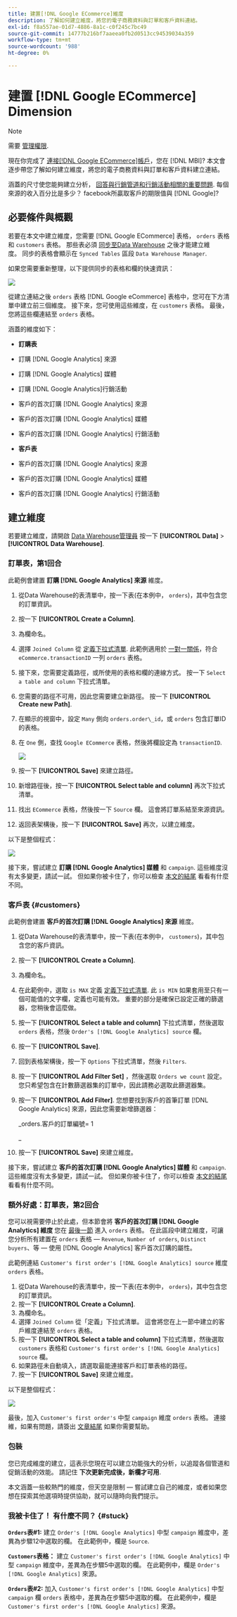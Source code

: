 ```yaml
---
title: 建置[!DNL Google ECommerce]維度
description: 了解如何建立維度，將您的電子商務資料與訂單和客戶資料連結。
exl-id: f8a557ae-01d7-4886-8a1c-c0f245c7bc49
source-git-commit: 14777b216bf7aaeea0fb2d0513cc94539034a359
workflow-type: tm+mt
source-wordcount: '988'
ht-degree: 0%

---
```


# 建置 [!DNL Google ECommerce] Dimension

>[!NOTE]
>
>需要 [管理權限](../../administrator/user-management/user-management.md).

現在你完成了 [連接[!DNL Google ECommerce]帳戶](../../data-analyst/importing-data/integrations/google-ecommerce.md)，您在 [!DNL MBI]? 本文會逐步帶您了解如何建立維度，將您的電子商務資料與訂單和客戶資料建立連結。

涵蓋的尺寸使您能夠建立分析， [回答與行銷管道和行銷活動相關的重要問題](../../data-analyst/analysis/most-value-source-channel.md). 每個來源的收入百分比是多少？ facebook所贏取客戶的期限值與 [!DNL Google]?

## 必要條件與概觀

若要在本文中建立維度，您需要 [!DNL Google ECommerce] 表格， `orders` 表格和 `customers` 表格。 那些表必須 [同步至Data Warehouse](../../data-analyst/data-warehouse-mgr/tour-dwm.md) 之後才能建立維度。 同步的表格會顯示在 `Synced Tables` 區段 `Data Warehouse Manager`.

如果您需要重新整理，以下提供同步的表格和欄的快速資訊：

![](../../assets/Syncing_New_Columns.gif)

從建立連結之後 `orders` 表格 [!DNL Google eCommerce] 表格中，您可在下方清單中建立前三個維度。 接下來，您可使用這些維度，在 `customers` 表格。 最後，您將這些欄連結至 `orders` 表格。

涵蓋的維度如下：

* **訂購表**

* 訂購 [!DNL Google Analytics] 來源
* 訂購 [!DNL Google Analytics] 媒體
* 訂購 [!DNL Google Analytics]行銷活動
* 客戶的首次訂購 [!DNL Google Analytics] 來源
* 客戶的首次訂購 [!DNL Google Analytics] 媒體
* 客戶的首次訂購 [!DNL Google Analytics] 行銷活動

* **客戶表**

* 客戶的首次訂購 [!DNL Google Analytics] 來源
* 客戶的首次訂購 [!DNL Google Analytics] 媒體
* 客戶的首次訂購 [!DNL Google Analytics] 行銷活動

## 建立維度

若要建立維度，請開啟 [Data Warehouse管理員](../data-warehouse-mgr/tour-dwm.md) 按一下 **[!UICONTROL Data]** > **[!UICONTROL Data Warehouse]**.

### 訂單表，第1回合

此範例會建置 **訂購 [!DNL Google Analytics] 來源** 維度。

1. 從Data Warehouse的表清單中，按一下表(在本例中， `orders`)，其中包含您的訂單資訊。
1. 按一下 **[!UICONTROL Create a Column]**.
1. 為欄命名。
1. 選擇 `Joined Column` 從 [定義下拉式清單](../data-warehouse-mgr/calc-column-types.md). 此範例適用於 [一對一關係](../data-warehouse-mgr/table-relationships.md)，符合 `eCommerce.transactionID` 一列 `orders` 表格。
1. 接下來，您需要定義路徑，或所使用的表格和欄的連線方式。 按一下 `Select a table and column` 下拉式清單。
1. 您需要的路徑不可用，因此您需要建立新路徑。 按一下 **[!UICONTROL Create new Path]**.
1. 在顯示的視窗中，設定 `Many` 側向 `orders.order\_id`，或 `orders` 包含訂單ID的表格。
1. 在 `One` 側，查找 `Google ECommerce` 表格，然後將欄設定為 `transactionID`.

   ![](../../assets/google-ecommerce-table.png)

1. 按一下 **[!UICONTROL Save]** 來建立路徑。
1. 新增路徑後，按一下 **[!UICONTROL Select table and column]** 再次下拉式清單。
1. 找出 `ECommerce` 表格，然後按一下 `Source` 欄。 這會將訂單系結至來源資訊。
1. 返回表架構後，按一下 **[!UICONTROL Save]** 再次，以建立維度。

以下是整個程式：

![](../../assets/help_center.gif)

接下來，嘗試建立 **訂購 [!DNL Google Analytics] 媒體** 和 `campaign`. 這些維度沒有太多變更，請試一試。 但如果你被卡住了，你可以檢查 [本文的結尾](#stuck) 看看有什麼不同。

### 客戶表 {#customers}

此範例會建置 **客戶的首次訂購 [!DNL Google Analytics] 來源** 維度。

1. 從Data Warehouse的表清單中，按一下表(在本例中， `customers`)，其中包含您的客戶資訊。
1. 按一下 **[!UICONTROL Create a Column]**.
1. 為欄命名。
1. 在此範例中，選取 `is MAX` 定義 [定義下拉式清單](../../data-analyst/data-warehouse-mgr/calc-column-types.md). 此 `is MIN` 如果套用至只有一個可能值的文字欄，定義也可能有效。 重要的部分是確保已設定正確的篩選器，您稍後會這麼做。
1. 按一下 **[!UICONTROL Select a table and column]** 下拉式清單，然後選取 `orders` 表格，然後 `Order's [!DNL Google Analytics] source` 欄。
1. 按一下 **[!UICONTROL Save]**.
1. 回到表格架構後，按一下 `Options` 下拉式清單，然後 `Filters`.
1. 按一下 **[!UICONTROL Add Filter Set]** ，然後選取 `Orders we count` 設定。 您只希望包含在計數篩選器集的訂單中，因此請務必選取此篩選器集。
1. 按一下 **[!UICONTROL Add Filter]**. 您想要找到客戶的首筆訂單 [!DNL Google Analytics] 來源，因此您需要新增篩選器：

   _orders.客戶的訂單編號= 1

   _
1. 按一下 **[!UICONTROL Save]** 來建立維度。

接下來，嘗試建立 **客戶的首次訂購 [!DNL Google Analytics] 媒體** 和 `campaign`. 這些維度沒有太多變更，請試一試。 但如果你被卡住了，你可以檢查 [本文的結尾](#stuck) 看看有什麼不同。

### 額外好處：訂單表，第2回合

您可以視需要停止於此處，但本節會將 **客戶的首次訂購 [!DNL Google Analytics] 維度** 您在 [最後一節](#customers) 進入 `orders` 表格。 在此區段中建立維度，可讓您分析所有建置在 `orders` 表格 —  `Revenue`, `Number of orders`, `Distinct buyers`、等 — 使用 [!DNL Google Analytics] 客戶首次訂購的屬性。

此範例連結 `Customer's first order's [!DNL Google Analytics] source` 維度 `orders` 表格。

1. 從Data Warehouse的表清單中，按一下表(在本例中， `orders`)，其中包含您的訂單資訊。
1. 按一下 **[!UICONTROL Create a Column]**.
1. 為欄命名。
1. 選擇 `Joined Column` 從「定義」下拉式清單。 這會將您在上一節中建立的客戶維度連結至 `orders` 表格。
1. 按一下 **[!UICONTROL Select a table and column]** 下拉式清單，然後選取 `customers` 表格和 `Customer's first order's [!DNL Google Analytics] source` 欄。
1. 如果路徑未自動填入，請選取最能連接客戶和訂單表格的路徑。
1. 按一下 **[!UICONTROL Save]** 來建立維度。

以下是整個程式：

![](../../assets/help_center2.gif)

最後，加入 `Customer's first order's` 中型 `campaign` 維度 `orders` 表格。 連接維，如果有問題，請簽出 [文章結尾](#stuck) 如果你需要幫助。

### 包裝

您已完成維度的建立，這表示您現在可以建立功能強大的分析，以追蹤各個管道和促銷活動的效能。 請記住 **下次更新完成後，新欄才可用**.

本文涵蓋一些較熱門的維度，但天空是限制 — 嘗試建立自己的維度，或者如果您想在探索其他選項時提供協助，就可以隨時向我們提示。 

### 我被卡住了！ 有什麼不同？ {#stuck}

**`Orders`表#1:** 建立 `Order's [!DNL Google Analytics]` 中型 `campaign` 維度中，差異為步驟12中選取的欄。 在此範例中，欄是 `Source`.

**`Customers`表格：** 建立 `Customer's first order's [!DNL Google Analytics]` 中型 `campaign` 維度中，差異為在步驟5中選取的欄。 在此範例中，欄是 `Order's [!DNL Google Analytics]` 來源。

**`Orders`表#2:** 加入 `Customer's first order's [!DNL Google Analytics]` 中型 `campaign` 欄 `orders` 表格中，差異為在步驟5中選取的欄。 在此範例中，欄是 `Customer's first order's [!DNL Google Analytics]` 來源。
